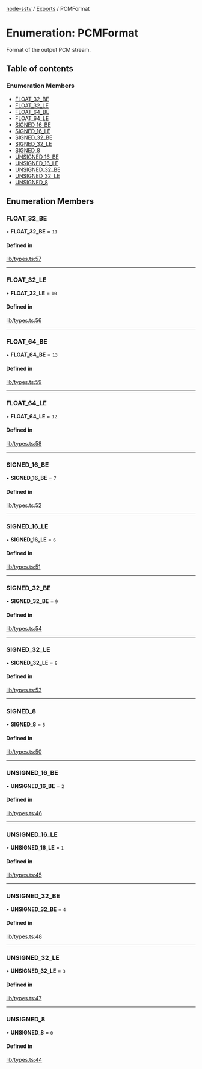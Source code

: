 [node-sstv](../README.md) / [Exports](../modules.md) / PCMFormat

# Enumeration: PCMFormat

Format of the output PCM stream.

## Table of contents

### Enumeration Members

- [FLOAT\_32\_BE](PCMFormat.md#float_32_be)
- [FLOAT\_32\_LE](PCMFormat.md#float_32_le)
- [FLOAT\_64\_BE](PCMFormat.md#float_64_be)
- [FLOAT\_64\_LE](PCMFormat.md#float_64_le)
- [SIGNED\_16\_BE](PCMFormat.md#signed_16_be)
- [SIGNED\_16\_LE](PCMFormat.md#signed_16_le)
- [SIGNED\_32\_BE](PCMFormat.md#signed_32_be)
- [SIGNED\_32\_LE](PCMFormat.md#signed_32_le)
- [SIGNED\_8](PCMFormat.md#signed_8)
- [UNSIGNED\_16\_BE](PCMFormat.md#unsigned_16_be)
- [UNSIGNED\_16\_LE](PCMFormat.md#unsigned_16_le)
- [UNSIGNED\_32\_BE](PCMFormat.md#unsigned_32_be)
- [UNSIGNED\_32\_LE](PCMFormat.md#unsigned_32_le)
- [UNSIGNED\_8](PCMFormat.md#unsigned_8)

## Enumeration Members

### FLOAT\_32\_BE

• **FLOAT\_32\_BE** = ``11``

#### Defined in

[lib/types.ts:57](https://github.com/vignedev/node-sstv/blob/master/lib/types.ts#L57)

___

### FLOAT\_32\_LE

• **FLOAT\_32\_LE** = ``10``

#### Defined in

[lib/types.ts:56](https://github.com/vignedev/node-sstv/blob/master/lib/types.ts#L56)

___

### FLOAT\_64\_BE

• **FLOAT\_64\_BE** = ``13``

#### Defined in

[lib/types.ts:59](https://github.com/vignedev/node-sstv/blob/master/lib/types.ts#L59)

___

### FLOAT\_64\_LE

• **FLOAT\_64\_LE** = ``12``

#### Defined in

[lib/types.ts:58](https://github.com/vignedev/node-sstv/blob/master/lib/types.ts#L58)

___

### SIGNED\_16\_BE

• **SIGNED\_16\_BE** = ``7``

#### Defined in

[lib/types.ts:52](https://github.com/vignedev/node-sstv/blob/master/lib/types.ts#L52)

___

### SIGNED\_16\_LE

• **SIGNED\_16\_LE** = ``6``

#### Defined in

[lib/types.ts:51](https://github.com/vignedev/node-sstv/blob/master/lib/types.ts#L51)

___

### SIGNED\_32\_BE

• **SIGNED\_32\_BE** = ``9``

#### Defined in

[lib/types.ts:54](https://github.com/vignedev/node-sstv/blob/master/lib/types.ts#L54)

___

### SIGNED\_32\_LE

• **SIGNED\_32\_LE** = ``8``

#### Defined in

[lib/types.ts:53](https://github.com/vignedev/node-sstv/blob/master/lib/types.ts#L53)

___

### SIGNED\_8

• **SIGNED\_8** = ``5``

#### Defined in

[lib/types.ts:50](https://github.com/vignedev/node-sstv/blob/master/lib/types.ts#L50)

___

### UNSIGNED\_16\_BE

• **UNSIGNED\_16\_BE** = ``2``

#### Defined in

[lib/types.ts:46](https://github.com/vignedev/node-sstv/blob/master/lib/types.ts#L46)

___

### UNSIGNED\_16\_LE

• **UNSIGNED\_16\_LE** = ``1``

#### Defined in

[lib/types.ts:45](https://github.com/vignedev/node-sstv/blob/master/lib/types.ts#L45)

___

### UNSIGNED\_32\_BE

• **UNSIGNED\_32\_BE** = ``4``

#### Defined in

[lib/types.ts:48](https://github.com/vignedev/node-sstv/blob/master/lib/types.ts#L48)

___

### UNSIGNED\_32\_LE

• **UNSIGNED\_32\_LE** = ``3``

#### Defined in

[lib/types.ts:47](https://github.com/vignedev/node-sstv/blob/master/lib/types.ts#L47)

___

### UNSIGNED\_8

• **UNSIGNED\_8** = ``0``

#### Defined in

[lib/types.ts:44](https://github.com/vignedev/node-sstv/blob/master/lib/types.ts#L44)
